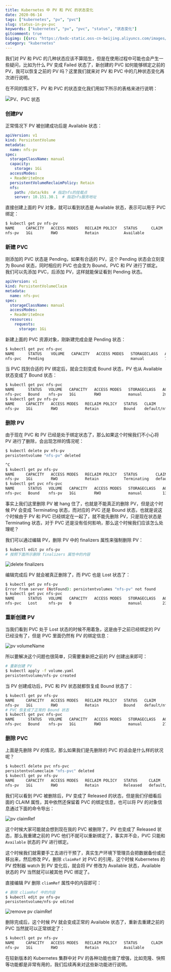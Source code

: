 ```yaml
---
title: Kubernetes 中 PV 和 PVC 的状态变化
date: 2020-06-14
tags: ["kubernetes", "pv", "pvc"]
slug: status-in-pv-pvc
keywords: ["kubernetes", "pv", "pvc", "status", "状态变化"]
gitcomment: true
bigimg: [{src: "https://bxdc-static.oss-cn-beijing.aliyuncs.com/images/20200614115018.png", desc: "pv/pvc 状态"}]
category: "kubernetes"
---
```


我们对 PV 和 PVC 的几种状态应该不算陌生，但是在使用过程中可能也会产生一些疑问，比如为什么 PV 变成 Failed 状态了，新创建的 PVC 如何能够绑定之前的 PV，我可以恢复之前的 PV 吗？这里我们就来对 PV 和 PVC 中的几种状态变化再次进行说明。

<!--more-->

在不同的情况下，PV 和 PVC 的状态变化我们用如下所示的表格来进行说明：

![PV、PVC 状态](https://bxdc-static.oss-cn-beijing.aliyuncs.com/images/20200614120848.png)

### 创建PV

正常情况下 PV 被创建成功后是 Available 状态：

```yaml
apiVersion: v1
kind: PersistentVolume
metadata:
  name: nfs-pv
spec:
  storageClassName: manual
  capacity: 
    storage: 1Gi
  accessModes:
  - ReadWriteOnce
  persistentVolumeReclaimPolicy: Retain
  nfs:
    path: /data/k8s  # 指定nfs的挂载点
    server: 10.151.30.1  # 指定nfs服务地址
```

直接创建上面的 PV 对象，就可以看到状态是 Available 状态，表示可以用于 PVC 绑定：

```bash
$ kubectl get pv nfs-pv
NAME     CAPACITY   ACCESS MODES   RECLAIM POLICY   STATUS      CLAIM   STORAGECLASS   REASON   AGE
nfs-pv   1Gi        RWO            Retain           Available           manual                  7s
```

### 新建 PVC

刚添加的 PVC 状态是 Pending，如果有合适的 PV，这个 Pending 状态会立刻变为 Bound 状态，同时相应的 PVC 也会变为 Bound，PVC 和 PV 进行了绑定。 我们可以先添加 PVC，后添加 PV，这样就能保证看到 Pending 状态。

```yaml
apiVersion: v1
kind: PersistentVolumeClaim
metadata:
  name: nfs-pvc
spec:
  storageClassName: manual
  accessModes:
  - ReadWriteOnce
  resources:
    requests:
      storage: 1Gi
```

新建上面的 PVC 资源对象，刚新建完成会是 Pending 状态：

```bash
$ kubectl get pvc nfs-pvc
NAME      STATUS    VOLUME   CAPACITY   ACCESS MODES   STORAGECLASS   AGE
nfs-pvc   Pending                                      manual         7s
```

当 PVC 找到合适的 PV 绑定后，就会立刻变成 Bound 状态，PV 也从 Available 状态变成了 Bound 状态：

```bash
$ kubectl get pvc nfs-pvc
NAME      STATUS   VOLUME   CAPACITY   ACCESS MODES   STORAGECLASS   AGE
nfs-pvc   Bound    nfs-pv   1Gi        RWO            manual         2m8s
$ kubectl get pv nfs-pv  
NAME     CAPACITY   ACCESS MODES   RECLAIM POLICY   STATUS   CLAIM             STORAGECLASS   REASON   AGE
nfs-pv   1Gi        RWO            Retain           Bound    default/nfs-pvc   manual                  23s
```

### 删除 PV

由于现在 PVC 和 PV 已经是处于绑定状态了，那么如果这个时候我们不小心将 PV 进行了删除，会出现怎样的情况呢：

```bash
$ kubectl delete pv nfs-pv
persistentvolume "nfs-pv" deleted

^C
$ kubectl get pv nfs-pv   
NAME     CAPACITY   ACCESS MODES   RECLAIM POLICY   STATUS        CLAIM             STORAGECLASS   REASON   AGE
nfs-pv   1Gi        RWO            Retain           Terminating   default/nfs-pvc   manual                  12m
$ kubectl get pvc nfs-pvc                          
NAME      STATUS   VOLUME   CAPACITY   ACCESS MODES   STORAGECLASS   AGE
nfs-pvc   Bound    nfs-pv   1Gi        RWO            manual         13m
```

事实上我们这里删除 PV 被 hang 住了，也就是不能真正的删除 PV，但是这个时候 PV 会变成 Terminating 状态，而对应的 PVC 还是 Bound 状态，也就是说这个时候由于 PV 和 PVC 已经绑定在一起了，就不能先删除 PV，只是现在状态是 Terminating 状态，对于 PVC 还是没有任何影响，那么这个时候我们应该怎么处理呢？

我们可以通过编辑 PV，删除 PV 中的 finalizers 属性来强制删除 PV：

```bash
$ kubectl edit pv nfs-pv
# 按照下面所示删除 finalizers 属性中的内容
```

![delete finalizers](https://bxdc-static.oss-cn-beijing.aliyuncs.com/images/20200614105632.png)

编辑完成后 PV 就会被真正删除了，而 PVC 也是 Lost 状态了：

```bash
$ kubectl get pv nfs-pv
Error from server (NotFound): persistentvolumes "nfs-pv" not found
$ kubectl get pvc nfs-pvc
NAME      STATUS   VOLUME   CAPACITY   ACCESS MODES   STORAGECLASS   AGE
nfs-pvc   Lost     nfs-pv   0                         manual         23m
```

<!--adsens-text-->

### 重新创建 PV
当我们看到 PVC 处于 Lost 状态的时候不用着急，这是由于之前已经绑定的 PV 已经没有了，但是 PVC 里面仍然有 PV 的绑定信息：

![pv volumeName](https://bxdc-static.oss-cn-beijing.aliyuncs.com/images/20200614110121.png)

所以要解决这个问题也很简单，只需要重新把之前的 PV 创建出来即可：

```bash
# 重新创建 PV
$ kubectl apply -f volume.yaml 
persistentvolume/nfs-pv created
```

当 PV 创建成功后，PVC 和 PV 状态就都恢复成 Bound 状态了：

```bash
$ kubectl get pv nfs-pv   
NAME     CAPACITY   ACCESS MODES   RECLAIM POLICY   STATUS   CLAIM             STORAGECLASS   REASON   AGE
nfs-pv   1Gi        RWO            Retain           Bound    default/nfs-pvc   manual                  93s
# PVC 恢复成了正常的 Bound 状态
$ kubectl get pvc nfs-pvc        
NAME      STATUS   VOLUME   CAPACITY   ACCESS MODES   STORAGECLASS   AGE
nfs-pvc   Bound    nfs-pv   1Gi        RWO            manual         27m
```

### 删除 PVC

上面是先删除 PV 的情况，那么如果我们是先删除的 PVC 的话会是什么样的状况呢？

```bash
$ kubectl delete pvc nfs-pvc
persistentvolumeclaim "nfs-pvc" deleted
$ kubectl get pv nfs-pv     
NAME     CAPACITY   ACCESS MODES   RECLAIM POLICY   STATUS     CLAIM             STORAGECLASS   REASON   AGE
nfs-pv   1Gi        RWO            Retain           Released   default/nfs-pvc   manual                  3m36s
```

我们可以看到 PVC 被删除后，PV 变成了 Released 的状态，但是我们仔细看后面的 CLAIM 属性，其中依然还保留着 PVC 的绑定信息，也可以将 PV 的对象信息通过下面的命令导出：

![pv claimRef](https://bxdc-static.oss-cn-beijing.aliyuncs.com/images/20200614110759.png)

这个时候大家可能就会想到现在我的 PVC 被删除了，PV 也变成了 Released 状态，那么我重建之前的 PVC 他们不就可以重新绑定了，事实并不会，PVC 只能和 `Available` 状态的 PV 进行绑定。

这个时候我们就需要手工去进行干预了，真实生产环境下管理员会把数据备份或迁移出来，然后修改 PV，删除 `claimRef` 对 PVC 的引用，这个时候 Kubernetes 的 PV 控制器 watch 到 PV 变化后，就会将 PV 修改为 Available 状态，Available 状态的 PV 当然就可以被其他 PVC 绑定了。

直接编辑 PV 删除 `cliamRef` 属性中的内容即可：

```bash
# 删除 cliamRef 中的内容
$ kubectl edit pv nfs-pv
persistentvolume/nfs-pv edited
```

![remove pv claimRef](https://bxdc-static.oss-cn-beijing.aliyuncs.com/images/20200614111244.png)

删除完成后，这个时候 PV 就会变成正常的 Available 状态了，重新去重建之前的 PVC 当然就可以正常绑定了：

```bash
$ kubectl get pv nfs-pv
NAME     CAPACITY   ACCESS MODES   RECLAIM POLICY   STATUS      CLAIM   STORAGECLASS   REASON   AGE
nfs-pv   1Gi        RWO            Retain           Available           manual                  12m
```

在较新版本的 Kubernetes 集群中对 PV 的各种功能也做了增强，比如克隆、快照等功能都是非常有用的，我们后续再来对这些新功能进行说明。

<!--adsens-self-->
